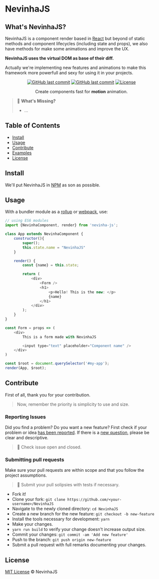 # NevinhaJS

## What's NevinhaJS?
NevinhaJS is a component render based in [React](https://reactjs.org/) but beyond of static methods and component lifecycles (including state and props), we also have methods for make some animations and improve the UX.

**NevinhaJS uses the virtual DOM as base of  their diff.**

Actually we're implementing new features and animations to make this framework more powerfull and sexy for using it in your projects.


<p align="center">
  <a href="https://github.com/NevinhaJS/nevinha-js"><img src="https://img.shields.io/github/last-commit/NevinhaJS/nevinha-js.svg" alt="GitHub last commit"></a>
  <a href="https://github.com/NevinhaJS/nevinha-js"><img src="https://img.shields.io/badge/PRs-welcome-brightgreen.svg" alt="GitHub last commit"></a>
  <a href="https://github.com/NevinhaJS/nevinha-js/"><img src="https://img.shields.io/github/license/NevinhaJS/nevinha-js.svg" alt="License"></a>
</p>
<p align="center">Create components fast for <b>motion</b> animation.</p>


> 🤔 **What's Missing?**
> - ...

## Table of Contents

- [Install](#install)
- [Usage](#usage)
- [Contribute](#contribute)
- [Examples](https://github.com/NevinhaJS/nevinha-js-examples)
- [License](#license)

## Install
We'll put NevinhaJS in [NPM](https://www.npmjs.com/) as son as possible.

## Usage

With a bundler module as a [rollup](https://rollupjs.org/) or [webpack](https://webpack.js.org/), use:

```javascript
// using ES6 modules
import {NevinhaComponent, render} from 'nevinha-js';

class App extends NevinhaComponent {
	constructor(){
		super();
		this.state.name = "NevinhaJS"
	}

	render() {
		const {name} = this.state;

		return (
			<div>
				<Form />
				<h1>
					<p>Hello! This is the new: </p>
					{name}
				</h1>
			</div>
		);
	}
}

const Form = props => (
	<div>
		This is a form made with NevinhaJS

		<input type="text" placeholder="Component name" />
	</div>
)

const $root = document.querySelector('#my-app');
render(App, $root);
```

## Contribute

First of all, thank you for your contribution.
> Now, remember the priority is simplicity to use and size.

### Reporting Issues
Did you find a problem? Do you want a new feature? First check if your problem or idea [has been reported](../../issues).
If there is a [new question](../../issues/new), please be clear and descriptive.

> 🚨 Check issue open and closed.

### Submitting pull requests

Make sure your pull requests are within scope and that you follow the project assumptions.

> 🚨 Submit your pull solipsies with tests if necessary.

-   Fork it!
-   Clone your fork: `git clone https://github.com/<your-username>/NevinhaJS`
-   Navigate to the newly cloned directory: `cd NevinhaJS`
-   Create a new branch for the new feature: `git checkout -b new-feature`
-   Install the tools necessary for development: `yarn`
-   Make your changes.
-   `yarn run build` to verify your change doesn't increase output size.
-   Commit your changes: `git commit -am 'Add new feature'`
-   Push to the branch: `git push origin new-feature`
-   Submit a pull request with full remarks documenting your changes.

## License

[MIT License](LICENSE.md) © NevinhaJS
